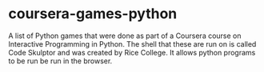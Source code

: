# coursera-games-python
A list of Python games that were done as part of a Coursera course on Interactive Programming in Python. The shell that these are run on is called Code Skulptor and was created by Rice College. It allows python programs to be run be run in the browser.
